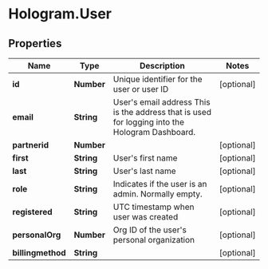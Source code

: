 # Hologram.User

## Properties
Name | Type | Description | Notes
------------ | ------------- | ------------- | -------------
**id** | **Number** | Unique identifier for the user or user ID | [optional] 
**email** | **String** | User's email address  This is the address that is used for logging into the Hologram Dashboard. | 
**partnerid** | **Number** |  | [optional] 
**first** | **String** | User's first name | [optional] 
**last** | **String** | User's last name | [optional] 
**role** | **String** | Indicates if the user is an admin. Normally empty. | [optional] 
**registered** | **String** | UTC timestamp when user was created | [optional] 
**personalOrg** | **Number** | Org ID of the user's personal organization | [optional] 
**billingmethod** | **String** |  | [optional] 


